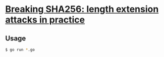 # [Breaking SHA256: length extension attacks in practice](https://kerkour.com/sha256-length-extension-attacks)


## Usage

```bash
$ go run *.go
```

